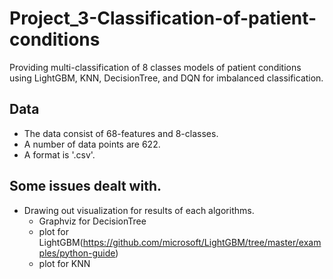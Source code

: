 # Project_3-Classification-of-patient-conditions

Providing multi-classification of 8 classes models of patient conditions using LightGBM, KNN, DecisionTree, and DQN for imbalanced classification.


## Data

- The data consist of 68-features and 8-classes.
- A number of data points are 622.
- A format is '.csv'.


## Some issues dealt with.

- Drawing out visualization for results of each algorithms.
  - Graphviz for DecisionTree
  - plot for LightGBM(https://github.com/microsoft/LightGBM/tree/master/examples/python-guide)
  - plot for KNN
    
